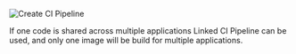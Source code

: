 ![Create CI Pipeline](/linked.jpg "Linked CI Pipeline")

If one code is shared across multiple applications Linked CI Pipeline can be used, and only one image will be build for multiple applications.